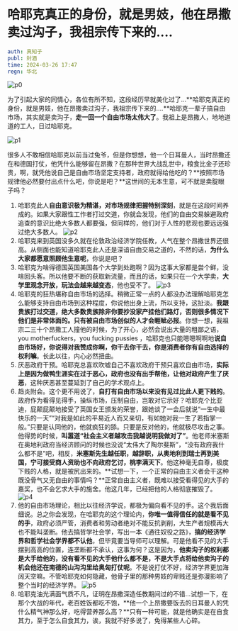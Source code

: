 # 哈耶克真正的身份，就是男妓，他在昂撒卖过沟子，我祖宗传下来的....

~~~~ yml
auth: 真知子
publ: 封酒
time: 2024-03-26 17:47
regn: 华北
~~~~

![p0]()

为了引起大家的同情心，各位有所不知，这段经历早就美化过了...**哈耶克真正的身份，就是男妓，他在昂撒卖过沟子，我祖宗传下来的....**哈耶克一辈子搞自由市场，其实就是卖沟子，**走一回一个自由市场太伟大了**。我祖上是昂撒人，地地道道的工人，日过哈耶克。

![p1]()

很多人不敢相信哈耶克以前当过兔爷，但是你想想，他一个日耳曼人，当时昂撒还在和德国打仗，他凭什么能够留在昂撒？在那种世界大战乱世中，粮食比金子还珍贵，啊，就凭他说自己是自由市场坚定支持者，政府就得给他吃的？**按照市场规律他必然要付出点什么吧，你说是吧？**这世间的无本生意，可不就是卖腚眼子吗？

1. 哈耶克此人**自由意识极为精湛，对市场规律把握特别深刻**，就是在这段时间养成的。如果大家跟性工作者打过交道，你就会发现，他们的自由交易躲避政府追查的意识比绝大多数人都要强，但同样的，他们对于人性的悲观也要远远强过绝大多数人。 ![p2]()
2. 哈耶克来到英国没多久就在伦敦政治经济学院任教，人气在整个昂撒世界还很高。从侧面也能知道哈耶克此人还是深谙自由交易之道的，不然的话，**为什么大家都愿意照顾他生意呢**，你说是吧？
3. 哈耶克为啥得德国英国美国各个大学到处跑啊？因为这事大家都是尝个鲜，没啥回头客。所以他要不断的获取新流量，而且的话，如果只在一个大学卖，**大学里观念开放，玩法会越来越变态**，他也受不了。 ![p3]()
4. 哈耶克的狂热堪称自由市场的选择。稍微正常一点的人都没办法理解哈耶克怎么能够支持自由市场到这种程度，你说他出身上流，所以支持，这扯淡。**我跟贵族打过交道，绝大多数贵族除非你要抄没家产挂他们路灯，否则很多情况下他们是非常体面的。只有被自由市场创似的人才会睚眦必报**。你想一想，我祖宗二三十个昂撒工人撞他的时候，为了开心，必然会说出大量的粗鄙之语， you motherfuckers，you fucking pussies ，哈耶克也只能嗯嗯啊啊地**说自由市场好，你说得对我赞成你啊，你干去你干去，你是消费者你有自由选择的权利嘛**。长此以往，内心必然扭曲。
5. 厌恶政府干预。哈耶克总喜欢吹嘘自己不喜欢政府干预只喜欢自由市场，**实际上是因为做鸭生涯实在过于恶心，政府也没有出手帮他，让他对政府产生了厌恶**，这种厌恶甚至蔓延到了自己的学术观点上。
6. 趋炎附会。这个更不用说了，**自打有自由市场以来没有见过比此人更下贱的**。政府作为看得见得手，操纵市场，压制自由，岂敢对它示好？哈耶克个比亚迪，屁颠屁颠地接受了英国女王颁发的荣誉，跟她谈了一会后就说“一生中最快乐的一天”“对我是如此的平易近人而又亲切，有如她对我一生了若指掌一般。”只要是认同他的，他就疯狂的舔。只要是反对他的，他就极尽攻击之事。他得势的时候，**叫嚣道“社会主义者越攻击我越说明我做对了”**。他老师米塞斯在奥地利政府当经济顾问的时候也没说“太伟大了陶尔斐斯”，“没有政府我什么都不是”吧，相反，**米塞斯先生越任职，越辞职，从奥地利到瑞士再到美国，宁可接受商人资助也不向政府乞讨，桃李满天下**。他这种毫无自尊，极度下贱的人格，就是被尻出来的。**试想一下，一个正常的自由主义者会干这种既没骨气又无自由的事情吗？**正常自由主义者，既难以接受看得见的大手的嘉奖，也不会乞求大手的施舍。他这几年，已经把他的人格彻底摧毁了。 ![p4]()
7. 他的自由市场理论，相比以往经济学说，都极为偏向看不见的手。这个我后面细说。总之你会发现，在哈耶克的这个理论内，**你唯一值得信任的就是看不见的手**，政府必须严管，消费者和劳动者绝对不能反抗剥削，大生产者规模再大也不能叫垄断。他去搞哲学社会学，写出一本《通往奴役之路》，**搞的经济学界和哲学社会学界都不认他**，但毕竟要当导师可以理解。可是他看不见的大手摆到高高的位置，连垄断都不承认，这事为何？这是因为，**他卖沟子的权利都是大手给他的，没有看不见的大手他什么都不是，不是大手点将给他卖沟子的机会他还在南德的山沟沟里给奥匈打仗呢**。不是说打仗不好，经济学界更加海阔天空嘛。不管哈耶克如何隐藏，他骨子里的那种男妓的卑贱还是弥漫影响了整个当时的经济学界。 ![p5]()
8. 哈耶克油光满面气质不凡，证明在昂撒深造任教期间过的不错...试想一下，在那个大战的年代，老百姓饭都吃不饱，**他一个上昂撒要饭去的日耳曼人的凭什么精气神那么好，吃得营养那么高？**只有一种可能，就是他确实是在自食其力，至于怎么自食其力，诶，我就不好多说了，免得某些人心碎。


